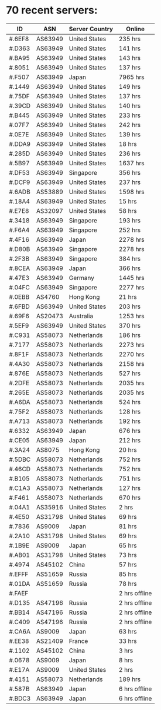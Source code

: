 # 70 recent servers:

| ID | ASN | Server Country | Online |
| ------ | ------ | ------ | ------ |
| #.6EF8 | AS63949 | United States | 235 hrs |
| #.D363 | AS63949 | United States | 141 hrs |
| #.BA95 | AS63949 | United States | 143 hrs |
| #.8051 | AS63949 | United States | 137 hrs |
| #.F507 | AS63949 | Japan | 7965 hrs |
| #.1449 | AS63949 | United States | 149 hrs |
| #.75DF | AS63949 | United States | 137 hrs |
| #.39CD | AS63949 | United States | 140 hrs |
| #.B445 | AS63949 | United States | 233 hrs |
| #.07F7 | AS63949 | United States | 242 hrs |
| #.0E7E | AS63949 | United States | 139 hrs |
| #.DDA9 | AS63949 | United States | 18 hrs |
| #.285D | AS63949 | United States | 236 hrs |
| #.5B97 | AS63949 | United States | 1637 hrs |
| #.DF53 | AS63949 | Singapore | 356 hrs |
| #.DCF9 | AS63949 | United States | 237 hrs |
| #.6ADB | AS53889 | United States | 1598 hrs |
| #.18A4 | AS63949 | United States | 15 hrs |
| #.E7E8 | AS32097 | United States | 58 hrs |
| #.3418 | AS63949 | Singapore | 193 hrs |
| #.F6A4 | AS63949 | Singapore | 252 hrs |
| #.4F16 | AS63949 | Japan | 2278 hrs |
| #.D80B | AS63949 | Singapore | 2278 hrs |
| #.2F3B | AS63949 | Singapore | 384 hrs |
| #.8CEA | AS63949 | Japan | 366 hrs |
| #.47E3 | AS63949 | Germany | 1445 hrs |
| #.04FC | AS63949 | Singapore | 2277 hrs |
| #.0EBB | AS4760 | Hong Kong | 21 hrs |
| #.6FBD | AS63949 | United States | 203 hrs |
| #.69F6 | AS20473 | Australia | 1253 hrs |
| #.5EF9 | AS63949 | United States | 370 hrs |
| #.C931 | AS58073 | Netherlands | 186 hrs |
| #.7177 | AS58073 | Netherlands | 2273 hrs |
| #.8F1F | AS58073 | Netherlands | 2270 hrs |
| #.4A30 | AS58073 | Netherlands | 2158 hrs |
| #.876E | AS58073 | Netherlands | 527 hrs |
| #.2DFE | AS58073 | Netherlands | 2035 hrs |
| #.265E | AS58073 | Netherlands | 2035 hrs |
| #.A6DA | AS58073 | Netherlands | 524 hrs |
| #.75F2 | AS58073 | Netherlands | 128 hrs |
| #.A713 | AS58073 | Netherlands | 192 hrs |
| #.6332 | AS63949 | Japan | 676 hrs |
| #.CE05 | AS63949 | Japan | 212 hrs |
| #.3A24 | AS8075 | Hong Kong | 20 hrs |
| #.5DBC | AS58073 | Netherlands | 752 hrs |
| #.46CD | AS58073 | Netherlands | 752 hrs |
| #.B105 | AS58073 | Netherlands | 751 hrs |
| #.C1A3 | AS58073 | Netherlands | 127 hrs |
| #.F461 | AS58073 | Netherlands | 670 hrs |
| #.04A1 | AS35916 | United States | 2 hrs |
| #.4E50 | AS31798 | United States | 69 hrs |
| #.7836 | AS9009 | Japan | 81 hrs |
| #.2A10 | AS31798 | United States | 69 hrs |
| #.1B9E | AS9009 | Japan | 65 hrs |
| #.AB01 | AS31798 | United States | 73 hrs |
| #.4974 | AS45102 | China | 57 hrs |
| #.EFFF | AS51659 | Russia | 85 hrs |
| #.01DA | AS51659 | Russia | 78 hrs |
| #.FAEF |  |  | 2 hrs offline |
| #.D135 | AS47196 | Russia | 2 hrs offline |
| #.BB14 | AS47196 | Russia | 2 hrs offline |
| #.C409 | AS47196 | Russia | 2 hrs offline |
| #.CA6A | AS9009 | Japan | 63 hrs |
| #.EE38 | AS21409 | France | 33 hrs |
| #.1102 | AS45102 | China | 3 hrs |
| #.0678 | AS9009 | Japan | 8 hrs |
| #.E17A | AS9009 | United States | 2 hrs |
| #.4151 | AS58073 | Netherlands | 189 hrs |
| #.587B | AS63949 | Japan | 6 hrs offline |
| #.BDC3 | AS63949 | Japan | 6 hrs offline |

